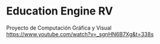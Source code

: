 # Education Engine RV
 Proyecto de Computación Gráfica y Visual  
https://www.youtube.com/watch?v=_sgnHN6B7Xg&t=338s 

